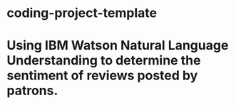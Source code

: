 # coding-project-template
# Using IBM Watson Natural Language Understanding to determine the sentiment of reviews posted by patrons.
